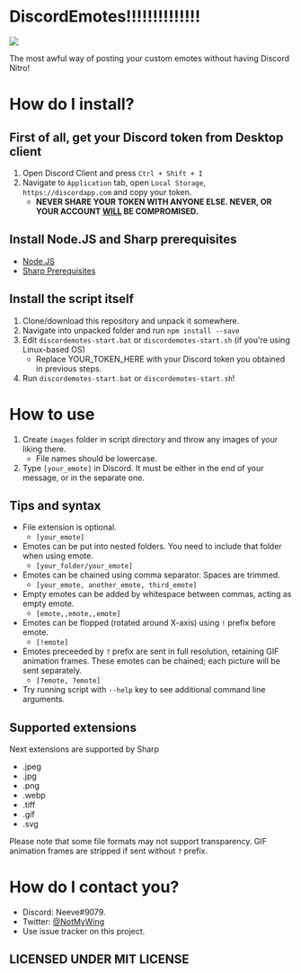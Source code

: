 # DiscordEmotes!!!!!!!!!!!!!!

![](https://i.imgur.com/yWl04w0.gif)

The most awful way of posting your custom emotes without having Discord Nitro!

# How do I install?

## First of all, get your Discord token from Desktop client
1. Open Discord Client and press `Ctrl + Shift + I`
2. Navigate to `Application` tab, open `Local Storage`, `https://discordapp.com` and copy your token.
    * **NEVER SHARE YOUR TOKEN WITH ANYONE ELSE. NEVER, OR YOUR ACCOUNT <u>WILL</u> BE COMPROMISED.**

## Install Node.JS and Sharp prerequisites

* [Node.JS](https://nodejs.org/en/download/)
* [Sharp Prerequisites](http://sharp.dimens.io/en/stable/install/)

## Install the script itself

1. Clone/download this repository and unpack it somewhere.
2. Navigate into unpacked folder and run `npm install --save`
3. Edit `discordemotes-start.bat` or `discordemotes-start.sh` (if you're using Linux-based OS)
     * Replace YOUR_TOKEN_HERE with your Discord token you obtained in previous steps.
4. Run `discordemotes-start.bat` or `discordemotes-start.sh`!

# How to use

1. Create `images` folder in script directory and throw any images of your liking there.
     * File names should be lowercase.
2. Type `[your_emote]` in Discord. It must be either in the end of your message, or in the separate one.

## Tips and syntax

* File extension is optional.
  * `[your_emote]`
* Emotes can be put into nested folders. You need to include that folder when using emote.
  * `[your_folder/your_emote]`
* Emotes can be chained using comma separator. Spaces are trimmed.
  * `[your_emote, another_emote, third_emote]`
* Empty emotes can be added by whitespace between commas, acting as empty emote.
  * `[emote,,emote,,emote]`
* Emotes can be flopped (rotated around X-axis) using `!` prefix before emote. 
  * `[!emote]`
* Emotes preceeded by `?` prefix are sent in full resolution, retaining GIF animation frames. These emotes can be chained; each picture will be sent separately.
  * `[?emote, ?emote]`
* Try running script with `--help` key to see additional command line arguments.

## Supported extensions
Next extensions are supported by Sharp
- .jpeg
- .jpg
- .png
- .webp
- .tiff
- .gif
- .svg

Please note that some file formats may not support transparency.
GIF animation frames are stripped if sent without `?` prefix.

# How do I contact you?
* Discord: Neeve#9079.
* Twitter: [@NotMyWing](https://twitter.com/NotMyWing)
* Use issue tracker on this project.
   
 ## LICENSED UNDER MIT LICENSE
